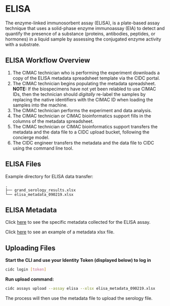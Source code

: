 # ELISA

The enzyme-linked immunosorbent assay (ELISA), is a plate-based assay technique that uses a solid-phase enzyme immunoassay (EIA) to detect and quantify the presence of a substance (proteins, antibodies, peptides, or hormones) in a liquid sample by assessing the conjugated enzyme activity with a substrate. 

## ELISA Workflow Overview

1. The CIMAC technician who is performing the experiment downloads a copy of the ELISA metadata spreadsheet template via the CIDC portal.
2. The CIMAC technician begins populating the metadata spreadsheet. **NOTE:** If the biospecimens have not yet been relabled to use CIMAC IDs, then the technician should *digitally* re-label the samples by replacing the native identifiers with the CIMAC ID when loading the samples into the machine.
3. The CIMAC technician performs the experiment and data analysis. 
4. The CIMAC technician or CIMAC bioinformatics support fills in the columns of the metadata spreadsheet.
5. The CIMAC technician or CIMAC bioinformatics support transfers the metadata and the data file to a CIDC upload bucket, following the concierge model.
6. The CIDC engineer transfers the metadata and the data file to CIDC using the command line tool.


## ELISA Files

Example directory for ELISA data transfer:
```
.
├── grand_serology_results.xlsx
└── elisa_metadata_090219.xlsx
```

## ELISA Metadata

Click [here](https://cimac-cidc.github.io/cidc-schemas/docs/assays.elisa.elisa_template.html) to see the specific metadata collected for the ELISA assay.

Click [here](https://github.com/CIMAC-CIDC/cidc-schemas/raw/master/template_examples/elisa_template.xlsx) to see an example of a metadata xlsx file.

## Uploading Files

**Start the CLI and use your Identity Token (displayed below) to log in**
```bash
cidc login [token]
```

**Run upload command:**
```bash
cidc assays upload --assay elisa --xlsx elisa_metadata_090219.xlsx
```

The process will then use the metadata file to upload the serology file.
